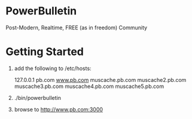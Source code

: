 PowerBulletin
=============

Post-Modern, Realtime, FREE (as in freedom) Community

# Getting Started

1. add the following to /etc/hosts:

    127.0.0.1 pb.com www.pb.com muscache.pb.com muscache2.pb.com muscache3.pb.com muscache4.pb.com muscache5.pb.com

2. ./bin/powerbulletin
3. browse to http://www.pb.com:3000
